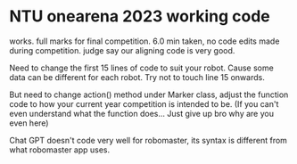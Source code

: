# NTU onearena 2023 working code
works. full marks for final competition. 6.0 min taken, no code edits made during competition. judge say our aligning code is very good.

Need to change the first 15 lines of code to suit your robot. Cause some data can be different for each robot. Try not to touch line 15 onwards.

But need to change action() method under Marker class, adjust the function code to how your current year competition is intended to be. (If you can't even understand what the function does... Just give up bro why are you even here)

Chat GPT doesn't code very well for robomaster, its syntax is different from what robomaster app uses.